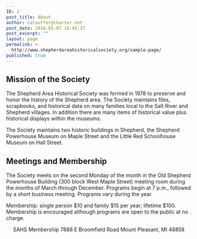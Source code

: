 ```yaml
---
ID: 2
post_title: About
author: calauffer@charter.net
post_date: 2016-05-07 16:45:37
post_excerpt: ""
layout: page
permalink: >
  http://www.shepherdareahistoricalsociety.org/sample-page/
published: true
---
```

<h2>Mission of the Society</h2>

<p align="left">The Shepherd Area Historical Society was formed in 1978 to preserve and honor the history of the Shepherd area. The Society maintains files, scrapbooks, and historical data on many families local to the Salt River and Shepherd villages. In addition there are many items of historical value plus historical displays within the museums.</p>

<p align="left">The Society maintains two historic buildings in Shepherd, the Shepherd Powerhouse Museum on Maple Street and the Little Red Schoolhouse Museum on Hall Street.</p>

<h2>Meetings and Membership</h2>

<p align="left">The Society meets on the second Monday of the month in the Old Shepherd Powerhouse Building (300 block West Maple Street) meeting room during the months of March through December. Programs begin at 7 p.m., followed by a short business meeting. Programs vary during the year.</p>

<p align="left">Membership: single person $10 and family $15 per year; lifetime $100. Membership is encouraged although programs are open to the public at no charge.</p>

<div align="center">SAHS Membership
7888 E Broomfield Road
Mount Pleasant, MI 48858</div>